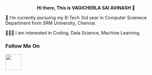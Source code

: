 <!DOCTYPE>
<html>
  <p align="center"> <strong> Hi there, This is VAGICHERLA SAI AVINASH 👋 </strong> </p>

📖 I’m currently pursuing my B-Tech 3rd year in Computer Scienece Department from SRM University, Chennai.

👨🏻‍💻 I am interested in Coding, Data Science, Machine Learning.
  <body>
  <h3 align="left"> Follow Me On</h3>
    <a href="https://www.linkedin.com/in/vagicherla-sai-avinash-066037199/" target="_blank" > <img src="https://upload.wikimedia.org/wikipedia/commons/thumb/c/ca/LinkedIn_logo_initials.png/768px-LinkedIn_logo_initials.png"   height=50 width=50>  </a>
  </body>  
</html>
<!--
**SaiAvinash2002/SaiAvinash2002** is a ✨ _special_ ✨ repository because its `README.md` (this file) appears on your GitHub profile.

Here are some ideas to get you started:

- 🔭 I’m currently working on ...
- 🌱 I’m currently learning ...
- 👯 I’m looking to collaborate on ...
- 🤔 I’m looking for help with ...
- 💬 Ask me about ...
- 📫 How to reach me: ...
- 😄 Pronouns: ...
- ⚡ Fun fact: ...
-->
